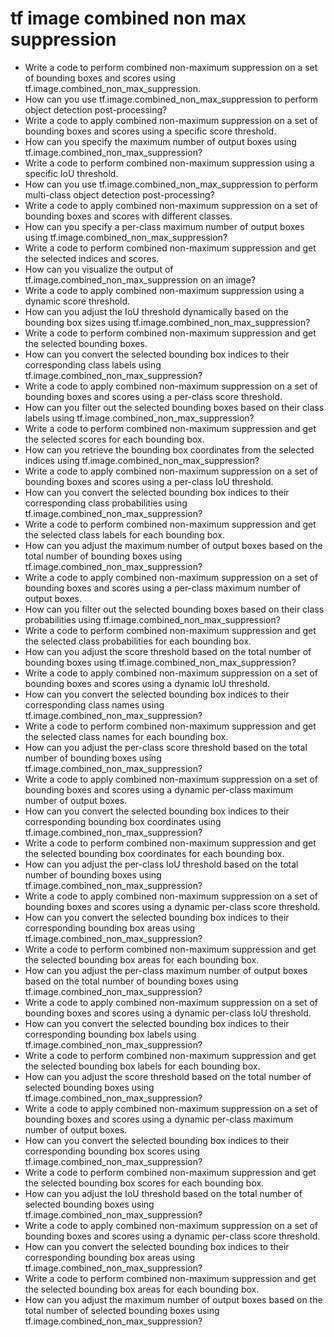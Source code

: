# tf image combined non max suppression

- Write a code to perform combined non-maximum suppression on a set of bounding boxes and scores using tf.image.combined_non_max_suppression.
- How can you use tf.image.combined_non_max_suppression to perform object detection post-processing?
- Write a code to apply combined non-maximum suppression on a set of bounding boxes and scores using a specific score threshold.
- How can you specify the maximum number of output boxes using tf.image.combined_non_max_suppression?
- Write a code to perform combined non-maximum suppression using a specific IoU threshold.
- How can you use tf.image.combined_non_max_suppression to perform multi-class object detection post-processing?
- Write a code to apply combined non-maximum suppression on a set of bounding boxes and scores with different classes.
- How can you specify a per-class maximum number of output boxes using tf.image.combined_non_max_suppression?
- Write a code to perform combined non-maximum suppression and get the selected indices and scores.
- How can you visualize the output of tf.image.combined_non_max_suppression on an image?
- Write a code to apply combined non-maximum suppression using a dynamic score threshold.
- How can you adjust the IoU threshold dynamically based on the bounding box sizes using tf.image.combined_non_max_suppression?
- Write a code to perform combined non-maximum suppression and get the selected bounding boxes.
- How can you convert the selected bounding box indices to their corresponding class labels using tf.image.combined_non_max_suppression?
- Write a code to apply combined non-maximum suppression on a set of bounding boxes and scores using a per-class score threshold.
- How can you filter out the selected bounding boxes based on their class labels using tf.image.combined_non_max_suppression?
- Write a code to perform combined non-maximum suppression and get the selected scores for each bounding box.
- How can you retrieve the bounding box coordinates from the selected indices using tf.image.combined_non_max_suppression?
- Write a code to apply combined non-maximum suppression on a set of bounding boxes and scores using a per-class IoU threshold.
- How can you convert the selected bounding box indices to their corresponding class probabilities using tf.image.combined_non_max_suppression?
- Write a code to perform combined non-maximum suppression and get the selected class labels for each bounding box.
- How can you adjust the maximum number of output boxes based on the total number of bounding boxes using tf.image.combined_non_max_suppression?
- Write a code to apply combined non-maximum suppression on a set of bounding boxes and scores using a per-class maximum number of output boxes.
- How can you filter out the selected bounding boxes based on their class probabilities using tf.image.combined_non_max_suppression?
- Write a code to perform combined non-maximum suppression and get the selected class probabilities for each bounding box.
- How can you adjust the score threshold based on the total number of bounding boxes using tf.image.combined_non_max_suppression?
- Write a code to apply combined non-maximum suppression on a set of bounding boxes and scores using a dynamic IoU threshold.
- How can you convert the selected bounding box indices to their corresponding class names using tf.image.combined_non_max_suppression?
- Write a code to perform combined non-maximum suppression and get the selected class names for each bounding box.
- How can you adjust the per-class score threshold based on the total number of bounding boxes using tf.image.combined_non_max_suppression?
- Write a code to apply combined non-maximum suppression on a set of bounding boxes and scores using a dynamic per-class maximum number of output boxes.
- How can you convert the selected bounding box indices to their corresponding bounding box coordinates using tf.image.combined_non_max_suppression?
- Write a code to perform combined non-maximum suppression and get the selected bounding box coordinates for each bounding box.
- How can you adjust the per-class IoU threshold based on the total number of bounding boxes using tf.image.combined_non_max_suppression?
- Write a code to apply combined non-maximum suppression on a set of bounding boxes and scores using a dynamic per-class score threshold.
- How can you convert the selected bounding box indices to their corresponding bounding box areas using tf.image.combined_non_max_suppression?
- Write a code to perform combined non-maximum suppression and get the selected bounding box areas for each bounding box.
- How can you adjust the per-class maximum number of output boxes based on the total number of bounding boxes using tf.image.combined_non_max_suppression?
- Write a code to apply combined non-maximum suppression on a set of bounding boxes and scores using a dynamic per-class IoU threshold.
- How can you convert the selected bounding box indices to their corresponding bounding box labels using tf.image.combined_non_max_suppression?
- Write a code to perform combined non-maximum suppression and get the selected bounding box labels for each bounding box.
- How can you adjust the score threshold based on the total number of selected bounding boxes using tf.image.combined_non_max_suppression?
- Write a code to apply combined non-maximum suppression on a set of bounding boxes and scores using a dynamic per-class maximum number of output boxes.
- How can you convert the selected bounding box indices to their corresponding bounding box scores using tf.image.combined_non_max_suppression?
- Write a code to perform combined non-maximum suppression and get the selected bounding box scores for each bounding box.
- How can you adjust the IoU threshold based on the total number of selected bounding boxes using tf.image.combined_non_max_suppression?
- Write a code to apply combined non-maximum suppression on a set of bounding boxes and scores using a dynamic per-class score threshold.
- How can you convert the selected bounding box indices to their corresponding bounding box areas using tf.image.combined_non_max_suppression?
- Write a code to perform combined non-maximum suppression and get the selected bounding box areas for each bounding box.
- How can you adjust the maximum number of output boxes based on the total number of selected bounding boxes using tf.image.combined_non_max_suppression?